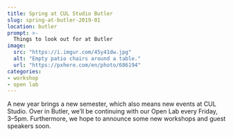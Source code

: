 ```yaml
---
title: Spring at CUL Studio Butler
slug: spring-at-butler-2019-01
location: butler
prompt: >-
  Things to look out for at Butler
image:
  src: "https://i.imgur.com/45y41dw.jpg"
  alt: "Empty patio chairs around a table."
  url: "https://pxhere.com/en/photo/686194"
categories:
- workshop
- open lab
---
```


A new year brings a new semester, which also means new events at CUL Studio.
Over in Butler, we’ll be continuing with our Open Lab every Friday, 3–5pm.
Furthermore, we hope to announce some new workshops and guest speakers soon.
